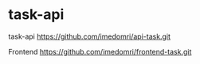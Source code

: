 # task-api
task-api
https://github.com/imedomri/api-task.git

Frontend
https://github.com/imedomri/frontend-task.git